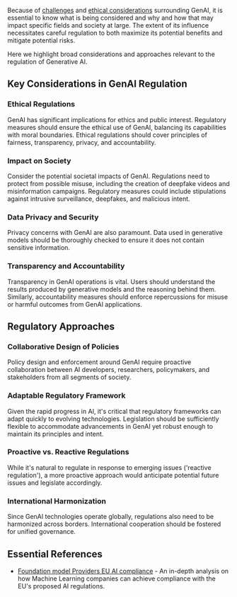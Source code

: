 Because of [challenges](../Understanding/overview/challenges.md) and [ethical considerations](../ethics/) surrounding GenAI, it is essential to know what is being considered and why and how that may impact specific fields and society at large. 
The extent of its influence necessitates careful regulation to both maximize its potential benefits and mitigate potential risks.

Here we highlight broad considerations and approaches relevant to the regulation of Generative AI.

## Key Considerations in GenAI Regulation

### Ethical Regulations

GenAI has significant implications for ethics and public interest. Regulatory measures should ensure the ethical use of GenAI, balancing its capabilities with moral boundaries. Ethical regulations should cover principles of fairness, transparency, privacy, and accountability.

### Impact on Society

Consider the potential societal impacts of GenAI. Regulations need to protect from possible misuse, including the creation of deepfake videos and misinformation campaigns. Regulatory measures could include stipulations against intrusive surveillance, deepfakes, and malicious intent.

### Data Privacy and Security

Privacy concerns with GenAI are also paramount. Data used in generative models should be thoroughly checked to ensure it does not contain sensitive information.

### Transparency and Accountability

Transparency in GenAI operations is vital. Users should understand the results produced by generative models and the reasoning behind them. Similarly, accountability measures should enforce repercussions for misuse or harmful outcomes from GenAI applications.

## Regulatory Approaches 

### Collaborative Design of Policies

Policy design and enforcement around GenAI require proactive collaboration between AI developers, researchers, policymakers, and stakeholders from all segments of society. 

### Adaptable Regulatory Framework

Given the rapid progress in AI, it's critical that regulatory frameworks can adapt quickly to evolving technologies. Legislation should be sufficiently flexible to accommodate advancements in GenAI yet robust enough to maintain its principles and intent.

### Proactive vs. Reactive Regulations

While it's natural to regulate in response to emerging issues ('reactive regulation'), a more proactive approach would anticipate potential future issues and legislate accordingly.

### International Harmonization

Since GenAI technologies operate globally, regulations also need to be harmonized across borders. International cooperation should be fostered for unified governance.

## Essential References

- [Foundation model Providers EU AI compliance](https://crfm.stanford.edu/2023/06/15/eu-ai-act.html) - An in-depth analysis on how Machine Learning companies can achieve compliance with the EU's proposed AI regulations.